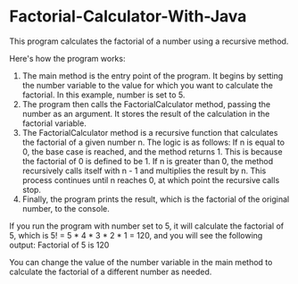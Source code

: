 # Factorial-Calculator-With-Java
This program calculates the factorial of a number using a recursive method.

Here's how the program works:

1. The main method is the entry point of the program. It begins by setting the number variable to the value for which you want to calculate the factorial. In this example, number is set to 5.
2. The program then calls the FactorialCalculator method, passing the number as an argument. It stores the result of the calculation in the factorial variable.
3. The FactorialCalculator method is a recursive function that calculates the factorial of a given number n. The logic is as follows:
If n is equal to 0, the base case is reached, and the method returns 1. This is because the factorial of 0 is defined to be 1.
If n is greater than 0, the method recursively calls itself with n - 1 and multiplies the result by n. This process continues until n reaches 0, at which point the recursive calls stop.
4. Finally, the program prints the result, which is the factorial of the original number, to the console.

If you run the program with number set to 5, it will calculate the factorial of 5, which is 5! = 5 * 4 * 3 * 2 * 1 = 120, and you will see the following output:
Factorial of 5 is 120

You can change the value of the number variable in the main method to calculate the factorial of a different number as needed.

